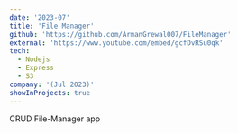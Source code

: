 ```yaml
---
date: '2023-07'
title: 'File Manager'
github: 'https://github.com/ArmanGrewal007/FileManager'
external: 'https://www.youtube.com/embed/gcfDvRSu0qk'
tech:
  - Nodejs
  - Express
  - S3
company: '(Jul 2023)'
showInProjects: true
---
```

CRUD File-Manager app


